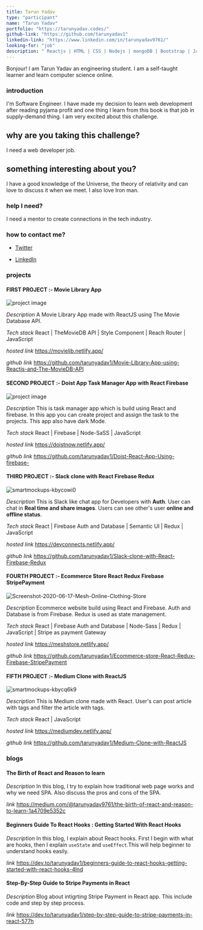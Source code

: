 ```yaml
---
title: Tarun Yadav
type: "participant"
name: "Tarun Yadav"
portfolio: "https://tarunyadav.codes/"
github-link: "https://github.com/tarunyadav1"
linkedin-link: "https://www.linkedin.com/in/tarunyadav9761/"
looking-for: "job"
description: " Reactjs | HTML | CSS | Nodejs | mongoDB | Bootstrap | JavaScript | Python3 "
---
```


Bonjour! I am Tarun Yadav an engineering student. I am a self-taught learner and learn computer science online.

### introduction

I'm Software Engineer. I have made my decision to learn web development after reading pyjama profit and one thing I learn from this book is that job in supply-demand thing. I am very excited about this challenge.

## why are you taking this challenge?

I need a web developer job.

## something interesting about you?

I have a good knowledge of the Universe, the theory of relativity and can love to discuss it when we meet. I also love Iron man.

### help I need?

I need a mentor to create connections in the tech industry.

### how to contact me?

- [Twitter](https://twitter.com/tarunyadav9761)

- [LinkedIn](https://www.linkedin.com/in/tarunyadav9761/)

### projects

#### FIRST PROJECT :- Movie Library App

![project image](https://i.ibb.co/cJQvg9S/smartmockups-kadjctvn.png)

_Description_ A Movie Library App made with ReactJS using The Movie Database API.

_Tech stack_ React | TheMovieDB API | Style Component | Reach Router | JavaScript

_hosted link_ https://movielib.netlify.app/

_github link_ https://github.com/tarunyadav1/Movie-Library-App-using-Reactjs-and-The-MovieDB-API

#### SECOND PROJECT :- Doist App Task Manager App with React Firebase

![project image](https://i.ibb.co/F8ZYD2d/smartmockups-kawbi5mr.png)

_Description_ This is task manager app which is build using React and firebase. In this app you can create project and assign the task to the projects. This app also have dark Mode.

_Tech stack_ React | Firebase | Node-SaSS | JavaScript

_hosted link_ https://doistnow.netlify.app/

_github link_ https://github.com/tarunyadav1/Doist-React-App-Using-firebase-

#### THIRD PROJECT :- Slack clone with React Firebase Redux 

<img src="https://i.ibb.co/KqY0fZZ/smartmockups-kbycowi0.png" alt="smartmockups-kbycowi0" border="0">

_Description_ This is Slack like chat app for Developers with **Auth**. User can chat in **Real time and share images**. Users can see other's user **online and offline status**.

_Tech stack_ React | Firebase Auth and Database | Semantic UI | Redux | JavaScript

_hosted link_ https://devconnects.netlify.app/

_github link_ https://github.com/tarunyadav1/Slack-clone-with-React-Firebase-Redux


#### FOURTH PROJECT :- Ecommerce Store React Redux Firebase StripePayment

<img src="https://i.ibb.co/xGMnHwh/Screenshot-2020-06-17-Mesh-Online-Clothing-Store.jpg" alt="Screenshot-2020-06-17-Mesh-Online-Clothing-Store" border="0">

_Description_ Ecommerce website build using React and Firebase. Auth and Database is from Firebase. Redux is used as state management.

_Tech stack_ React | Firebase Auth and Database | Node-Sass | Redux | JavaScript | Stripe as payment Gateway

_hosted link_ https://meshstore.netlify.app/

_github link_ https://github.com/tarunyadav1/Ecommerce-store-React-Redux-Firebase-StripePayment


#### FIFTH PROJECT :- Medium Clone with ReactJS 

<img src="https://i.ibb.co/hgHCw2V/smartmockups-kbycq6k9.png" alt="smartmockups-kbycq6k9" border="0">

_Description_ This is Medium clone made with React. User's can post article with tags and filter the article with tags.

_Tech stack_ React | JavaScript 

_hosted link_ https://mediumdev.netlify.app/

_github link_ https://github.com/tarunyadav1/Medium-Clone-with-ReactJS

### blogs

#### The Birth of React and Reason to learn

_Description_ In this blog, I try to explain how traditional web page works and why we need SPA. Also discuss the pros and cons of the SPA.

_link_ https://medium.com/@tarunyadav9761/the-birth-of-react-and-reason-to-learn-1a4709e5352c

#### Beginners Guide To React Hooks : Getting Started With React Hooks

_Description_ In this blog, I explain about React hooks. First I begin with what are hooks, then I explain `useState` and `useEffect`.This will help beginner to understand hooks easily.

_link_ https://dev.to/tarunyadav1/beginners-guide-to-react-hooks-getting-started-with-react-hooks-4lnd


#### Step-By-Step Guide to Stripe Payments in React

_Description_ Blog about intigrting Stripe Payment in React app. This include code and step by step process.

_link_ https://dev.to/tarunyadav1/step-by-step-guide-to-stripe-payments-in-react-577h
